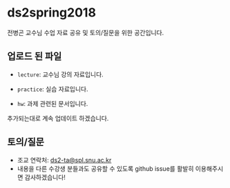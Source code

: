 # ds2spring2018

전병곤 교수님 수업 자료 공유 및 토의/질문을 위한 공간입니다.

## 업로드 된 파일
* `lecture`: 교수님 강의 자료입니다.

* `practice`: 실습 자료입니다.

* `hw`: 과제 관련된 문서입니다.

추가되는대로 계속 업데이트 하겠습니다.

## 토의/질문
* 조교 연락처: ds2-ta@spl.snu.ac.kr
* 내용을 다른 수강생 분들과도 공유할 수 있도록 github issue를 활발히 이용해주시면 감사하겠습니다! 
